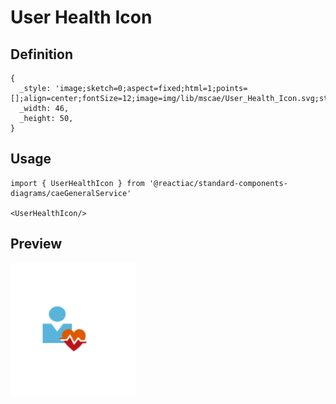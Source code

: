 # User Health Icon

## Definition

```
{
  _style: 'image;sketch=0;aspect=fixed;html=1;points=[];align=center;fontSize=12;image=img/lib/mscae/User_Health_Icon.svg;strokeColor=none;',
  _width: 46,
  _height: 50,
}
```

## Usage

```
import { UserHealthIcon } from '@reactiac/standard-components-diagrams/caeGeneralService'

<UserHealthIcon/>
```

## Preview

<img src="./user-health-icon.png" width="200"/>

